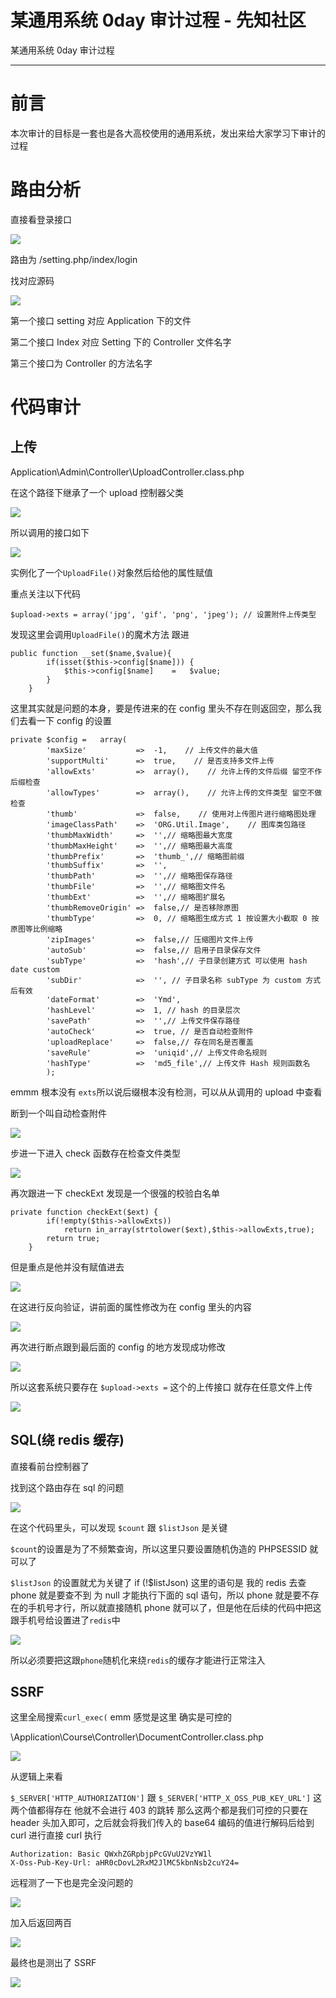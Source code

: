 

# 某通用系统 0day 审计过程 - 先知社区

某通用系统 0day 审计过程

- - -

# 前言

本次审计的目标是一套也是各大高校使用的通用系统，发出来给大家学习下审计的过程

# 路由分析

直接看登录接口

[![](assets/1709022901-d1945bf6148db5413dac54a2db528afc.png)](https://xzfile.aliyuncs.com/media/upload/picture/20240226191106-bc8eb80e-d497-1.png)

路由为 /setting.php/index/login

找对应源码

[![](assets/1709022901-ef42465bec546c7b8b480d9c459018d4.png)](https://xzfile.aliyuncs.com/media/upload/picture/20240226191114-c1aac544-d497-1.png)

第一个接口 setting 对应 Application 下的文件

第二个接口 Index 对应 Setting 下的 Controller 文件名字

第三个接口为 Controller 的方法名字

# 代码审计

## 上传

Application\\Admin\\Controller\\UploadController.class.php

在这个路径下继承了一个 upload 控制器父类

[![](assets/1709022901-ca5a9e5666e457e571e9c68726cd39f6.png)](https://xzfile.aliyuncs.com/media/upload/picture/20240226191124-c725ea08-d497-1.png)

所以调用的接口如下

[![](assets/1709022901-4f432f200a3f4a6fd525bfaa0a78b862.png)](https://xzfile.aliyuncs.com/media/upload/picture/20240226191143-d2ef5f40-d497-1.png)

实例化了一个`UploadFile()`​对象然后给他的属性赋值

重点关注以下代码

```plain
$upload->exts = array('jpg', 'gif', 'png', 'jpeg'); // 设置附件上传类型
```

发现这里会调用`UploadFile()`​的魔术方法 跟进

```plain
public function __set($name,$value){
        if(isset($this->config[$name])) {
            $this->config[$name]    =   $value;
        }
    }
```

这里其实就是问题的本身，要是传进来的在 config 里头不存在则返回空，那么我们去看一下 config 的设置

```plain
private $config =   array(
        'maxSize'           =>  -1,    // 上传文件的最大值
        'supportMulti'      =>  true,    // 是否支持多文件上传
        'allowExts'         =>  array(),    // 允许上传的文件后缀 留空不作后缀检查
        'allowTypes'        =>  array(),    // 允许上传的文件类型 留空不做检查
        'thumb'             =>  false,    // 使用对上传图片进行缩略图处理
        'imageClassPath'    =>  'ORG.Util.Image',    // 图库类包路径
        'thumbMaxWidth'     =>  '',// 缩略图最大宽度
        'thumbMaxHeight'    =>  '',// 缩略图最大高度
        'thumbPrefix'       =>  'thumb_',// 缩略图前缀
        'thumbSuffix'       =>  '',
        'thumbPath'         =>  '',// 缩略图保存路径
        'thumbFile'         =>  '',// 缩略图文件名
        'thumbExt'          =>  '',// 缩略图扩展名    
        'thumbRemoveOrigin' =>  false,// 是否移除原图
        'thumbType'         =>  0, // 缩略图生成方式 1 按设置大小截取 0 按原图等比例缩略
        'zipImages'         =>  false,// 压缩图片文件上传
        'autoSub'           =>  false,// 启用子目录保存文件
        'subType'           =>  'hash',// 子目录创建方式 可以使用 hash date custom
        'subDir'            =>  '', // 子目录名称 subType 为 custom 方式后有效
        'dateFormat'        =>  'Ymd',
        'hashLevel'         =>  1, // hash 的目录层次
        'savePath'          =>  '',// 上传文件保存路径
        'autoCheck'         =>  true, // 是否自动检查附件
        'uploadReplace'     =>  false,// 存在同名是否覆盖
        'saveRule'          =>  'uniqid',// 上传文件命名规则
        'hashType'          =>  'md5_file',// 上传文件 Hash 规则函数名
        );
```

emmm 根本没有 `exts`​ 所以说后缀根本没有检测，可以从从调用的 upload 中查看

断到一个叫自动检查附件

[![](assets/1709022901-881be9ea2f2e0f34fe6e0040fdd2d41a.png)](https://xzfile.aliyuncs.com/media/upload/picture/20240226191156-dab1b4ee-d497-1.png)

步进一下进入 check 函数存在检查文件类型

[![](assets/1709022901-58ecd44865f1be561a54fee17f4f39e8.png)](https://xzfile.aliyuncs.com/media/upload/picture/20240226191204-deee5800-d497-1.png)

再次跟进一下 checkExt 发现是一个很强的校验白名单

```plain
private function checkExt($ext) {
        if(!empty($this->allowExts))
            return in_array(strtolower($ext),$this->allowExts,true);
        return true;
    }
```

但是重点是他并没有赋值进去

[![](assets/1709022901-f9e276046bc1f5904361ab671202d5b0.png)](https://xzfile.aliyuncs.com/media/upload/picture/20240226191230-ee99d5a4-d497-1.png)

在这进行反向验证，讲前面的属性修改为在 config 里头的内容

[![](assets/1709022901-9feda8737ddc43946721857740ad9252.png)](https://xzfile.aliyuncs.com/media/upload/picture/20240226191239-f3d0cb4a-d497-1.png)

再次进行断点跟到最后面的 config 的地方发现成功修改

[![](assets/1709022901-fa428efe064718b191b81e2cd1840d82.png)](https://xzfile.aliyuncs.com/media/upload/picture/20240226191247-f8be92a4-d497-1.png)

所以这套系统只要存在 `$upload->exts =`​ 这个的上传接口 就存在任意文件上传

[![](assets/1709022901-cbfec5673852c38c4ac78f75a869ca92.png)](https://xzfile.aliyuncs.com/media/upload/picture/20240226191255-fd79095a-d497-1.png)

## SQL(绕 redis 缓存)

直接看前台控制器了​​

找到这个路由存在 sql 的问题

[![](assets/1709022901-55a049ceb746bccc1a912525319bcd28.png)](https://xzfile.aliyuncs.com/media/upload/picture/20240226191304-02c9e0be-d498-1.png)

在这个代码里头，可以发现 `$count`​ 跟 `$listJson`​ 是关键

`$count`​的设置是为了不频繁查询，所以这里只要设置随机伪造的 PHPSESSID 就可以了

`$listJson`​ 的设置就尤为关键了 if (!$listJson) 这里的语句是 我的 redis 去查 phone 就是要查不到 为 null 才能执行下面的 sql 语句，所以 phone 就是要不存在的手机号才行，所以就直接随机 phone 就可以了，但是他在后续的代码中把这跟手机号给设置进了`redis`​中

[![](assets/1709022901-3b2e4146befc120f660fc9dd6de349d9.png)](https://xzfile.aliyuncs.com/media/upload/picture/20240226191312-07eb8020-d498-1.png)

所以必须要把这跟`phone`​随机化来绕`redis`​的缓存才能进行正常注入

## SSRF

这里全局搜索`curl_exec(`​ emm 感觉是这里 确实是可控的

\\Application\\Course\\Controller\\DocumentController.class.php

[![](assets/1709022901-68744740185b45707276720a58f33445.png)](https://xzfile.aliyuncs.com/media/upload/picture/20240226191339-18168472-d498-1.png)

从逻辑上来看

`$_SERVER['HTTP_AUTHORIZATION']`​ 跟 `$_SERVER['HTTP_X_OSS_PUB_KEY_URL']`​ 这两个值都得存在 他就不会进行 403 的跳转 那么这两个都是我们可控的只要在 header 头加入即可，之后就会将我们传入的 base64 编码的值进行解码后给到 curl 进行直接 curl 执行

```plain
Authorization: Basic QWxhZGRpbjpPcGVuU2VzYW1l
X-Oss-Pub-Key-Url: aHR0cDovL2RxM2JlMC5kbnNsb2cuY24=
```

远程测了一下也是完全没问题的

[![](assets/1709022901-6f303bbdd281491df52fda40fcf84f23.png)](https://xzfile.aliyuncs.com/media/upload/picture/20240226191358-231f2e28-d498-1.png)

加入后返回两百

[![](assets/1709022901-89f08f4a854241cec1afc58164649923.png)](https://xzfile.aliyuncs.com/media/upload/picture/20240226191406-280d9348-d498-1.png)

最终也是测出了 SSRF

[![](assets/1709022901-9656a478f4292bb8764d40fe559657a3.png)](https://xzfile.aliyuncs.com/media/upload/picture/20240226191424-3290fdd2-d498-1.png)
